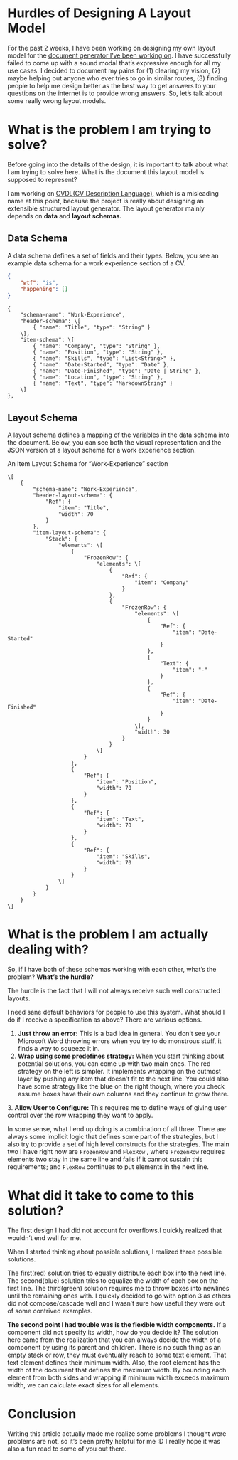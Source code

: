 
Hurdles of Designing A Layout Model
===================================

For the past 2 weeks, I have been working on designing my own layout model for the [document generator I’ve been working on](http://github.com/alpaylan/cvdl). I have successfully failed to come up with a sound modal that’s expressive enough for all my use cases. I decided to document my pains for (1) clearing my vision, (2) maybe helping out anyone who ever tries to go in similar routes, (3) finding people to help me design better as the best way to get answers to your questions on the internet is to provide wrong answers. So, let’s talk about some really wrong layout models.

What is the problem I am trying to solve?
=========================================

Before going into the details of the design, it is important to talk about what I am trying to solve here. What is the document this layout model is supposed to represent?

I am working on [CVDL(CV Description Language),](http://github.com/alpaylan/cvdl) which is a misleading name at this point, because the project is really about designing an extensible structured layout generator. The layout generator mainly depends on **data** and **layout schemas.**

Data Schema
-----------

A data schema defines a set of fields and their types. Below, you see an example data schema for a work experience section of a CV.

```json
{
    "wtf": "is",
    "happening": []
}
```

```
{  
    "schema-name": "Work-Experience",  
    "header-schema": \[  
        { "name": "Title", "type": "String" }  
    \],  
    "item-schema": \[  
        { "name": "Company", "type": "String" },  
        { "name": "Position", "type": "String" },  
        { "name": "Skills", "type": "List<String>" },  
        { "name": "Date-Started", "type": "Date" },  
        { "name": "Date-Finished", "type": "Date | String" },  
        { "name": "Location", "type": "String" },  
        { "name": "Text", "type": "MarkdownString" }  
    \]  
},
```

Layout Schema
-------------

A layout schema defines a mapping of the variables in the data schema into the document. Below, you can see both the visual representation and the JSON version of a layout schema for a work experience section.

An Item Layout Schema for “Work-Experience” section
```
\[  
    {  
        "schema-name": "Work-Experience",  
        "header-layout-schema": {  
            "Ref": {  
                "item": "Title",  
                "width": 70  
            }  
        },  
        "item-layout-schema": {  
            "Stack": {  
                "elements": \[  
                    {  
                        "FrozenRow": {  
                            "elements": \[  
                                {  
                                    "Ref": {  
                                        "item": "Company"  
                                    }  
                                },  
                                {  
                                    "FrozenRow": {  
                                        "elements": \[  
                                            {  
                                                "Ref": {  
                                                    "item": "Date-Started"  
                                                }  
                                            },  
                                            {  
                                                "Text": {  
                                                    "item": "-"  
                                                }  
                                            },  
                                            {  
                                                "Ref": {  
                                                    "item": "Date-Finished"  
                                                }  
                                            }  
                                        \],  
                                        "width": 30  
                                    }  
                                }  
                            \]  
                        }  
                    },  
                    {  
                        "Ref": {  
                            "item": "Position",  
                            "width": 70  
                        }  
                    },  
                    {  
                        "Ref": {  
                            "item": "Text",  
                            "width": 70  
                        }  
                    },  
                    {  
                        "Ref": {  
                            "item": "Skills",  
                            "width": 70  
                        }  
                    }  
                \]  
            }  
        }  
    }  
\]
```

What is the problem I am actually dealing with?
===============================================

So, if I have both of these schemas working with each other, what’s the problem? **What’s the hurdle?**

The hurdle is the fact that I will not always receive such well constructed layouts.

I need sane default behaviors for people to use this system. What should I do if I receive a specification as above? There are various options.

1.  **Just throw an error:** This is a bad idea in general. You don’t see your Microsoft Word throwing errors when you try to do monstrous stuff, it finds a way to squeeze it in.
2.  **Wrap using some predefines strategy:** When you start thinking about potential solutions, you can come up with two main ones. The red strategy on the left is simpler. It implements wrapping on the outmost layer by pushing any item that doesn’t fit to the next line. You could also have some strategy like the blue on the right though, where you check assume boxes have their own columns and they continue to grow there.

3\. **Allow User to Configure:** This requires me to define ways of giving user control over the row wrapping they want to apply.

In some sense, what I end up doing is a combination of all three. There are always some implicit logic that defines some part of the strategies, but I also try to provide a set of high level constructs for the strategies. The main two I have right now are `FrozenRow` and `FlexRow` , where `FrozenRow` requires elements two stay in the same line and fails if it cannot sustain this requirements; and `FlexRow` continues to put elements in the next line.

What did it take to come to this solution?
==========================================

The first design I had did not account for overflows.I quickly realized that wouldn’t end well for me.

When I started thinking about possible solutions, I realized three possible solutions.

The first(red) solution tries to equally distribute each box into the next line. The second(blue) solution tries to equalize the width of each box on the first line. The third(green) solution requires me to throw boxes into newlines until the remaining ones with. I quickly decided to go with option 3 as others did not compose/cascade well and I wasn’t sure how useful they were out of some contrived examples.

**The second point I had trouble was is the flexible width components.** If a component did not specify its width, how do you decide it? The solution here came from the realization that you can always decide the width of a component by using its parent and children. There is no such thing as an empty stack or row, they must eventually reach to some text element. That text element defines their minimum width. Also, the root element has the width of the document that defines the maximum width. By bounding each element from both sides and wrapping if minimum width exceeds maximum width, we can calculate exact sizes for all elements.

Conclusion
==========

Writing this article actually made me realize some problems I thought were problems are not, so it’s been pretty helpful for me :D I really hope it was also a fun read to some of you out there.
